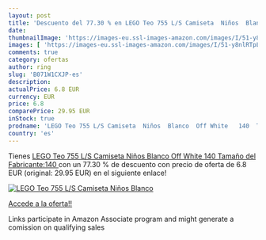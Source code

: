 ```yaml
---
layout: post
title: 'Descuento del 77.30 % en LEGO Teo 755 L/S Camiseta  Niños  Blanco'
date: 
thumbnailImage: 'https://images-eu.ssl-images-amazon.com/images/I/51-y8nlRTpL._SL200_.jpg'
images: [ 'https://images-eu.ssl-images-amazon.com/images/I/51-y8nlRTpL._SL200_.jpg' ]
comments: true
category: ofertas
author: ring
slug: 'B071W1CXJP-es'
description:
actualPrice: 6.8 EUR
currency: EUR
price: 6.8
comparePrice: 29.95 EUR
inStock: true
prodname: 'LEGO Teo 755 L/S Camiseta  Niños  Blanco  Off White   140  Tamaño del Fabricante:140 '
country: 'es'
---
```


Tienes [LEGO Teo 755 L/S Camiseta  Niños  Blanco  Off White   140  Tamaño del Fabricante:140 ](https://www.amazon.es/dp/B071W1CXJP/?tag=tolees-21) con un 77.30 % de descuento con precio de oferta de 6.8 EUR (original: 29.95 EUR) en el siguiente enlace!

[![LEGO Teo 755 L/S Camiseta  Niños  Blanco](https://images-eu.ssl-images-amazon.com/images/I/51-y8nlRTpL._SL200_.jpg)](https://www.amazon.es/dp/B071W1CXJP/?tag=tolees-21)

[Accede a la oferta!!](https://www.amazon.es/dp/B071W1CXJP/?tag=tolees-21)

Links participate in Amazon Associate program and might generate a comission on qualifying sales



